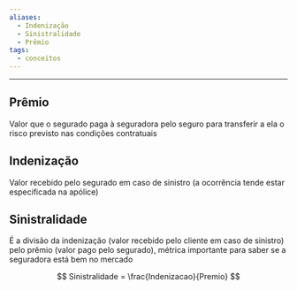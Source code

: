 ```yaml
---
aliases:
  - Indenização
  - Sinistralidade
  - Prêmio
tags:
  - conceitos
---
```


---
## Prêmio

Valor que o segurado paga à seguradora pelo seguro para transferir a ela o risco previsto nas condições contratuais

## Indenização

Valor recebido pelo segurado em caso de sinistro (a ocorrência tende estar especificada na apólice)

## Sinistralidade

É a divisão da indenização (valor recebido pelo cliente em caso de sinistro) pelo prêmio (valor pago pelo segurado), métrica importante para saber se a seguradora está bem no mercado

$$
Sinistralidade = \frac{Indenizacao}{Premio}
$$
